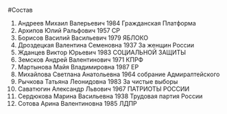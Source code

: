 #Состав
1. Андреев Михаил Валерьевич 1984 Гражданская Платформа
2. Архипов Юлий Ральфович 1957 СР
3. Борисов Василий Васильевич 1979 ЯБЛОКО
4. Дроздецкая Валентина Семеновна 1937 За женщин России
5. Жданцев Виктор Юрьевич 1983 СОЦИАЛЬНОЙ ЗАЩИТЫ
6. Земсков Андрей Валентинович 1971 КПРФ
7. Мартынова Майя Владимировна 1987 ЕР
8. Михайлова Светлана Анатольевна 1964 собрание Адмиралтейского
9. Рычкова Татьяна Леонидовна 1983 За чистые выборы
10. Саватюгин Александр Львович 1967 ПАТРИОТЫ РОССИИ
11. Сердюкова Марина Васильевна 1938 Трудовая партия России
12. Сотова Арина Валентиновна 1985 ЛДПР
